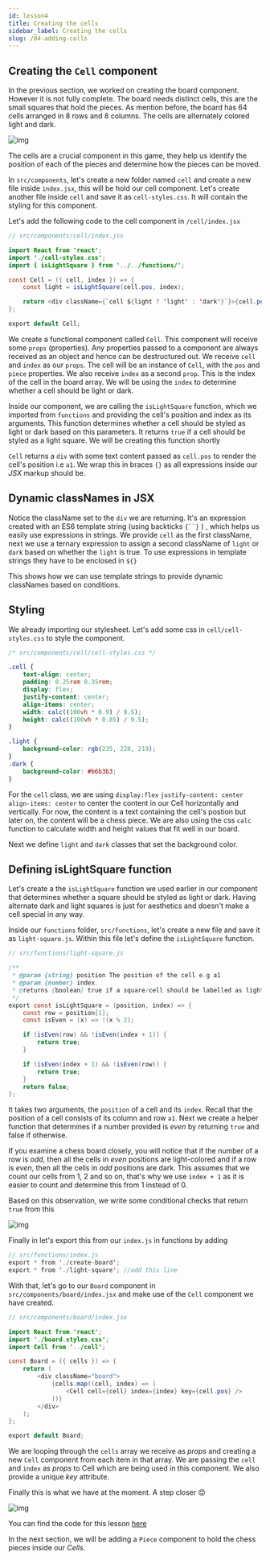 ```yaml
---
id: lesson4
title: Creating the cells
sidebar_label: Creating the cells
slug: /04-adding-cells
---
```


## Creating the `Cell` component

In the previous section, we worked on creating the board component. However it is not fully complete. The board needs distinct cells, this are the small squares that hold the pieces. As mention before, the board has 64 cells arranged in 8 rows and 8 columns. The cells are alternately colored light and dark.

![img](../static/img/board-illustration.png)

The cells are a crucial component in this game, they help us identify the position of each of the pieces and determine how the pieces can be moved.

In `src/components`, let's create a new folder named `cell` and create a new file inside
`index.jsx`, this will be hold our cell component. Let's create another file inside `cell` and save it as `cell-styles.css`. It will contain the styling for this component.

<!-- Todo: Add folder structure -->

Let's add the following code to the cell component in `/cell/index.jsx`

```java
// src/components/cell/index.jsx

import React from 'react';
import './cell-styles.css';
import { isLightSquare } from '../../functions/';

const Cell = ({ cell, index }) => {
	const light = isLightSquare(cell.pos, index);

	return <div className={`cell ${light ? 'light' : 'dark'}`}>{cell.pos}</div>;
};

export default Cell;
```

We create a functional component called `Cell`. This component will receive some `props` (properties). Any properties passed to a component are always received as an object and hence can be destructured out. We receive `cell` and `index` as our `props`. The cell will be an instance of `Cell`, with the `pos` and `piece` properties. We also receive `index` as a second `prop`.
This is the index of the cell in the board array.
We will be using the `index` to determine whether a cell should be light or dark.

Inside our component, we are calling the `isLightSquare` function, which we imported from `functions` and providing the cell's position and index as its arguments. This function determines whether a cell should be styled as light or dark based on this parameters. It returns `true` if a cell should be styled as a light square. We will be creating this function shortly

`Cell` returns a `div` with some text content passed as `cell.pos` to render the cell's position
i.e `a1`. We wrap this in braces `{}` as all expressions inside our _JSX_ markup should be.

## Dynamic classNames in JSX

Notice the className set to the `div` we are returning. It's an expression created with an ES6 template string (using backticks ` {``} ` ) , which helps us easily use expressions in strings. We provide `cell` as the first className, next we use a ternary expression to assign a second className of `light` or `dark` based on whether the `light` is true. To use expressions in template strings they have to be enclosed in `${}`

This shows how we can use template strings to provide dynamic classNames based on conditions.

## Styling

We already importing our stylesheet. Let's add some css in `cell/cell-styles.css` to style the component.

```css
/* src/components/cell/cell-styles.css */

.cell {
	text-align: center;
	padding: 0.25rem 0.35rem;
	display: flex;
	justify-content: center;
	align-items: center;
	width: calc((100vh * 0.9) / 9.5);
	height: calc((100vh * 0.85) / 9.5);
}

.light {
	background-color: rgb(235, 228, 219);
}
.dark {
	background-color: #b6b3b3;
}
```

For the `cell` class, we are using `display:flex` `justify-content: center` `align-items: center` to center the content in our Cell horizontally and vertically. For now, the content is a text containing the cell's postion but later on, the content will be a chess piece.
We are also using the css `calc` function to calculate width and height values that fit well in our board.

Next we define `light` and `dark` classes that set the background color.

## Defining isLightSquare function

Let's create a the `isLightSquare` function we used earlier in our component that determines whether a square should be styled as light or dark. Having alternate dark and light squares is just for aesthetics and doesn't make a cell special in any way.

Inside our `functions` folder, `src/functions`, let's create a new file and save it as `light-square.js`. Within this file let's define the `isLightSquare` function.

```java
// src/functions/light-square.js

/**
 * @param {string} position The position of the cell e.g a1
 * @param {number} index.
 * @returns {boolean} true if a square/cell should be labelled as light based on its index
 */
export const isLightSquare = (position, index) => {
	const row = position[1];
	const isEven = (x) => !(x % 2);

	if (isEven(row) && !isEven(index + 1)) {
		return true;
	}

	if (isEven(index + 1) && !isEven(row)) {
		return true;
	}
	return false;
};

```

It takes two arguments, the `position` of a cell and its `index`. Recall that the position of a cell consists of its column and row `a1`.
Next we create a helper function that determines if a number provided is _even_ by returning `true` and false if otherwise.

If you examine a chess board closely, you will notice that if the number of a row is _odd_, then all the cells in _even_ positions are light-colored and if a row is _even_, then all the cells in _odd_ positions are dark. This assumes that we count our cells from 1, 2 and so on, that's why we use `index + 1` as it is easier to count and determine this from 1 instead of 0.

Based on this observation, we write some conditional checks that return `true` from this

![img](../static/img/board-illustration.png)

Finally in let's export this from our `index.js` in functions by adding

```java
// src/functions/index.js
export * from './create-board';
export * from './light-square'; //add this line

```

With that, let's go to our `Board` component in `src/components/board/index.jsx` and make use of the `Cell` component we have created.

```java
// src/components/board/index.jsx

import React from 'react';
import './board.styles.css';
import Cell from '../cell';

const Board = ({ cells }) => {
	return (
		<div className="board">
			{cells.map((cell, index) => (
				<Cell cell={cell} index={index} key={cell.pos} />
			))}
		</div>
	);
};

export default Board;
```

We are looping through the `cells` array we receive as _props_ and creating a new `Cell` component from each item in that array. We are passing the `cell` and `index` as _props_ to Cell which are being used in this component. We also provide a unique _key_ attribute.

Finally this is what we have at the moment. A step closer 😊

![img](../static/img/Screenshot4.png)

You can find the code for this lesson [here](https://github.com/franknmungai/live-chess/tree/04-creating-the-cells)

In the next section, we will be adding a `Piece` component to hold the chess pieces inside our _Cells_.
